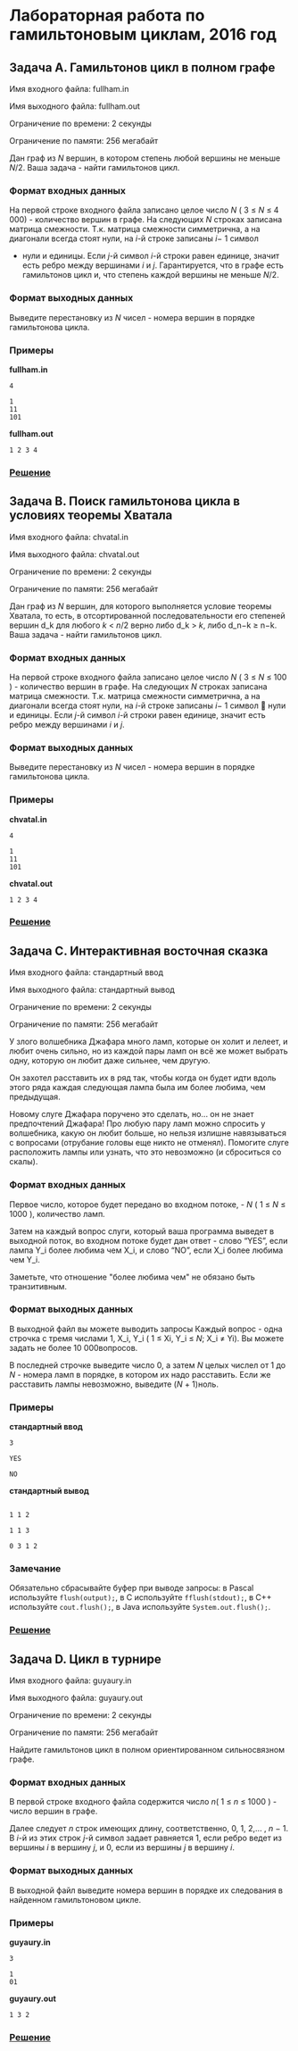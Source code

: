 # Лабораторная работа по гамильтоновым циклам, 2016 год

## Задача A. Гамильтонов цикл в полном графе

Имя входного файла: fullham.in

Имя выходного файла: fullham.out

Ограничение по времени: 2 секунды

Ограничение по памяти: 256 мегабайт

Дан граф из _N_ вершин, в котором степень любой вершины не меньше _N_/2. Ваша задача -
найти гамильтонов цикл.

### Формат входных данных

На первой строке входного файла записано целое число _N_ ( 3 ≤ _N_ ≤ 4 000) - количество
вершин в графе. На следующих _N_ строках записана матрица смежности. Т.к. матрица смежности симметрична, а на диагонали всегда стоят нули, на _i_-й строке записаны _i_− 1 символ
- нули и единицы. Если _j_-й символ _i_-й строки равен единице, значит есть ребро между
вершинами _i_ и _j_.
Гарантируется, что в графе есть гамильтонов цикл и, что степень каждой вершины не
меньше _N_/2.

### Формат выходных данных

Выведите перестановку из _N_ чисел - номера вершин в порядке гамильтонова цикла.

### Примеры

**fullham.in**
```
4

1
11
101
```

**fullham.out**
```
1 2 3 4
```

### [Решение](A.cpp)

## Задача B. Поиск гамильтонова цикла в условиях теоремы Хватала

Имя входного файла: chvatal.in

Имя выходного файла: chvatal.out

Ограничение по времени: 2 секунды

Ограничение по памяти: 256 мегабайт

Дан граф из _N_ вершин, для которого выполняется условие теоремы Хватала, то есть, в
отсортированной последовательности его степеней вершин d_k для любого _k_ < _n_/2 верно либо
d_k > _k_, либо d_n−k ≥ n−k. Ваша задача - найти гамильтонов цикл.

### Формат входных данных

На первой строке входного файла записано целое число _N_ ( 3 ≤ _N_ ≤ 100 ) - количество
вершин в графе. На следующих _N_ строках записана матрица смежности. Т.к. матрица смежности симметрична, а на диагонали всегда стоят нули, на _i_-й строке записаны _i_− 1 символ
 нули и единицы. Если _j_-й символ _i_-й строки равен единице, значит есть ребро между
вершинами _i_ и _j_.

### Формат выходных данных

Выведите перестановку из _N_ чисел - номера вершин в порядке гамильтонова цикла.

### Примеры

**chvatal.in**
```
4

1
11
101
```

**chvatal.out**
```
1 2 3 4
```

### [Решение](B.cpp)

## Задача C. Интерактивная восточная сказка

Имя входного файла: стандартный ввод

Имя выходного файла: стандартный вывод

Ограничение по времени: 2 секунды

Ограничение по памяти: 256 мегабайт

У злого волшебника Джафара много ламп, которые он холит и лелеет, и любит очень
сильно, но из каждой пары ламп он всё же может выбрать одну, которую он любит даже
сильнее, чем другую.

Он захотел расставить их в ряд так, чтобы когда он будет идти вдоль этого ряда каждая
следующая лампа была им более любима, чем предыдущая.

Новому слуге Джафара поручено это сделать, но... он не знает предпочтений Джафара!
Про любую пару ламп можно спросить у волшебника, какую он любит больше, но нельзя
излишне навязываться с вопросами (отрубание головы еще никто не отменял).
Помогите слуге расположить лампы или узнать, что это невозможно (и сброситься со
скалы).

### Формат входных данных

Первое число, которое будет передано во входном потоке, - _N_ ( 1 ≤ _N_ ≤ 1000 ), количество
ламп.

Затем на каждый вопрос слуги, который ваша программа выведет в выходной поток, во
входном потоке будет дан ответ - слово “YES”, если лампа Y_i более любима чем X_i, и слово
“NO”, если X_i более любима чем Y_i.

Заметьте, что отношение "более любима чем" не обязано быть транзитивным.

### Формат выходных данных

В выходной файл вы можете выводить запросы Каждый вопрос - одна строчка с тремя
числами 1, X_i, Y_i ( 1 ≤ Xi, Y_i ≤ _N_; X_i ≠ Yi). Вы можете задать не более 10 000вопросов.

В последней строчке выведите число 0, а затем _N_ целых числел от 1 до _N_ - номера ламп
в порядке, в котором их надо расставить. Если же расставить лампы невозможно, выведите
(_N_ + 1)ноль.

### Примеры

**стандартный ввод**
```
3

YES

NO
```

**стандартный вывод**
```

1 1 2

1 1 3

0 3 1 2
```

### Замечание

Обязательно сбрасывайте буфер при выводе запросы: в Pascal используйте
`flush(output);`, в C используйте `fflush(stdout);`, в C++ используйте `cout.flush();`,
в Java используйте `System.out.flush();`.

### [Решение](C.cpp)

## Задача D. Цикл в турнире

Имя входного файла: guyaury.in

Имя выходного файла: guyaury.out

Ограничение по времени: 2 секунды

Ограничение по памяти: 256 мегабайт

Найдите гамильтонов цикл в полном ориентированном сильносвязном графе.

### Формат входных данных

В первой строке входного файла содержится число _n_( 1 ≤ _n_ ≤ 1000 ) - число вершин в
графе.

Далее следует _n_ строк имеющих длину, соответственно, 0, 1, 2,... , _n_ − 1. В _i_-й из этих
строк _j_-й символ задает равняется 1, если ребро ведет из вершины _i_ в вершину _j_, и 0, если
из вершины _j_ в вершину _i_.

### Формат выходных данных

В выходной файл выведите номера вершин в порядке их следования в найденном гамильтоновом цикле.

### Примеры

**guyaury.in**
```
3

1
01
```

**guyaury.out**
```
1 3 2
```

### [Решение](D.cpp)